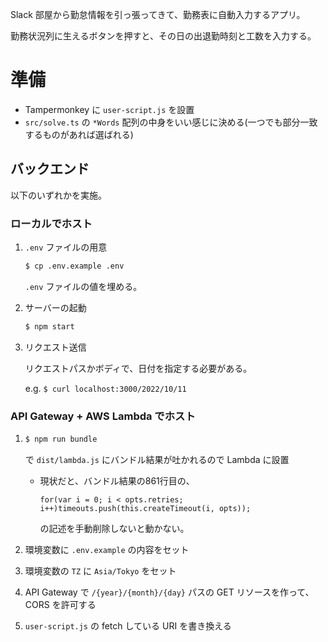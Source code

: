 Slack 部屋から勤怠情報を引っ張ってきて、勤務表に自動入力するアプリ。

勤務状況列に生えるボタンを押すと、その日の出退勤時刻と工数を入力する。

# 準備
- Tampermonkey に `user-script.js` を設置
- `src/solve.ts` の `*Words` 配列の中身をいい感じに決める(一つでも部分一致するものがあれば選ばれる)

## バックエンド
以下のいずれかを実施。

### ローカルでホスト
1. `.env` ファイルの用意

    ```bash
    $ cp .env.example .env
    ```

    `.env` ファイルの値を埋める。

1. サーバーの起動
    ```bash
    $ npm start
    ```

1. リクエスト送信

    リクエストパスかボディで、日付を指定する必要がある。

    e.g. `$ curl localhost:3000/2022/10/11`

### API Gateway + AWS Lambda でホスト
1.
    ```bash
    $ npm run bundle
    ```
    で `dist/lambda.js` にバンドル結果が吐かれるので Lambda に設置

    - 現状だと、バンドル結果の861行目の、

        ```
        for(var i = 0; i < opts.retries; i++)timeouts.push(this.createTimeout(i, opts));
        ```

        の記述を手動削除しないと動かない。
1. 環境変数に `.env.example` の内容をセット
1. 環境変数の `TZ` に `Asia/Tokyo` をセット
1. API Gateway で `/{year}/{month}/{day}` パスの GET リソースを作って、 CORS を許可する
1. `user-script.js` の fetch している URI を書き換える
